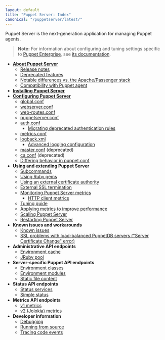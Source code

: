 ```yaml
---
layout: default
title: "Puppet Server: Index"
canonical: "/puppetserver/latest/"
---
```


Puppet Server is the next-generation application for managing Puppet agents.

> **Note:** For information about configuring and tuning settings specific to [Puppet Enterprise](https://puppet.com/docs/pe/), see [its documentation](https://puppet.com/docs/pe/latest/configuring/config_puppetserver.html).

* [**About Puppet Server**](./services_master_puppetserver.markdown)
    * [Release notes](./release_notes.markdown)
    * [Deprecated features](./deprecated_features.markdown)
    * [Notable differences vs. the Apache/Passenger stack](./puppetserver_vs_passenger.markdown)
    * [Compatibility with Puppet agent](./compatibility_with_puppet_agent.markdown)
* [**Installing Puppet Server**](./install_from_packages.markdown)
* [**Configuring Puppet Server**](./configuration.markdown)
    * [global.conf](./config_file_global.markdown)
    * [webserver.conf](./config_file_webserver.markdown)
    * [web-routes.conf](./config_file_web-routes.markdown)
    * [puppetserver.conf](./config_file_puppetserver.markdown)
    * [auth.conf](./config_file_auth.markdown)
        * [Migrating deprecated authentication rules](./config_file_auth_migration.markdown)
    * [metrics.conf](./config_file_metrics.markdown)
    * [logback.xml](./config_file_logbackxml.markdown)
        * [Advanced logging configuration](./config_logging_advanced.markdown)
    * [master.conf](./config_file_master.markdown) (deprecated)
    * [ca.conf](./config_file_ca.markdown) (deprecated)
    * [Differing behavior in puppet.conf](./puppet_conf_setting_diffs.markdown)
* **Using and extending Puppet Server**
    * [Subcommands](./subcommands.markdown)
    * [Using Ruby gems](./gems.markdown)
    * [Using an external certificate authority](./external_ca_configuration.markdown)
    * [External SSL termination](./external_ssl_termination.markdown)
    * [Monitoring Puppet Server metrics](./puppet_server_metrics.markdown)
        * [HTTP client metrics](./http_client_metrics.markdown)
    * [Tuning guide](./tuning_guide.markdown)
    * [Applying metrics to improve performance](./puppet_server_metrics_performance.markdown)
    * [Scaling Puppet Server](./scaling_puppet_server.markdown)
    * [Restarting Puppet Server](./restarting.markdown)
* **Known issues and workarounds**
    * [Known issues](./known_issues.markdown)
    * [SSL problems with load-balanced PuppetDB servers ("Server Certificate Change" error)](./ssl_server_certificate_change_and_virtual_ips.markdown)
* **Administrative API endpoints**
    * [Environment cache](./admin-api/v1/environment-cache.markdown)
    * [JRuby pool](./admin-api/v1/jruby-pool.markdown)
* **Server-specific Puppet API endpoints**
    * [Environment classes](./puppet-api/v3/environment_classes.markdown)
    * [Environment modules](./puppet-api/v3/environment_modules.markdown)
    * [Static file content](./puppet-api/v3/static_file_content.markdown)
* **Status API endpoints**
    * [Status services](./status-api/v1/services.markdown)
    * [Simple status](./status-api/v1/simple.markdown)
* **Metrics API endpoints**
    * [v1 metrics](./metrics-api/v1/metrics_api.markdown)
    * [v2 (Jolokia) metrics](./metrics-api/v2/metrics_api.markdown)
* **Developer information**
    * [Debugging](./dev_debugging.markdown)
    * [Running from source](./dev_running_from_source.markdown)
    * [Tracing code events](./dev_trace_func.markdown)

